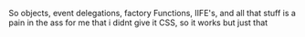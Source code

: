 So objects, event delegations, factory Functions, IIFE's, and all that stuff is a pain in the ass for me that i didnt give it CSS, so it works but just that
